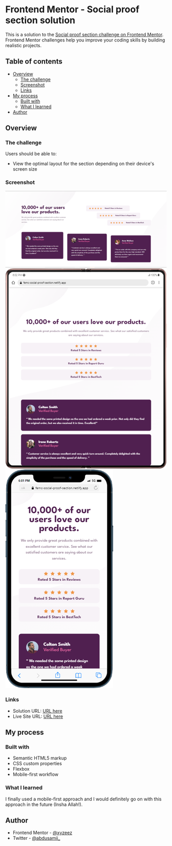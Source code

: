 # Frontend Mentor - Social proof section solution

This is a solution to the [Social proof section challenge on Frontend Mentor](https://www.frontendmentor.io/challenges/social-proof-section-6e0qTv_bA). Frontend Mentor challenges help you improve your coding skills by building realistic projects. 

## Table of contents

- [Overview](#overview)
  - [The challenge](#the-challenge)
  - [Screenshot](#screenshot)
  - [Links](#links)
- [My process](#my-process)
  - [Built with](#built-with)
  - [What I learned](#what-i-learned)
- [Author](#author)


## Overview

### The challenge

Users should be able to:

- View the optimal layout for the section depending on their device's screen size

### Screenshot

![](./images/Web%20View.png)
![](./images/Tab%20View.png)
![](./images/mobile%20View.png)

### Links

- Solution URL: [URL here](https://www.frontendmentor.io/solutions/social-proof-section-GnCS-qOIeu)
- Live Site URL: [URL here](https://femc-social-proof-section.netlify.app/)

## My process

### Built with

- Semantic HTML5 markup
- CSS custom properties
- Flexbox
- Mobile-first workflow

### What I learned

I finally used a mobile-first approach and I would definitely go on with this approach in the future (Insha Allah!).

## Author

- Frontend Mentor - [@xyzeez](https://www.frontendmentor.io/profile/xyzeez)
- Twitter - [@abdusamii_](https://twitter.com/abdusamii_)
